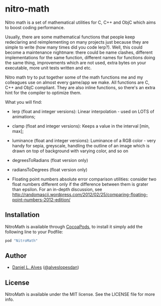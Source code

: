 nitro-math
==========

Nitro math is a set of mathematical utilities for C, C++ and ObjC which aims to boost coding performance.

Usually, there are some mathematical functions that people keep redeclaring and reimplementing on many projects just because they are simple to write (how many times did you code lerp?). Well, this could become a maintenance nightmare: there could be name clashes, different implementations for the same function, different names for functions doing the same thing, improvements which are not used, extra bytes on your executable, more unit tests written and etc.

Nitro math try to put together some of the math functions me and my colleagues use on almost every game/app we make. All functions are C, C++ and ObjC compliant. They are also inline functions, so there's an extra hint for the compiler to optimize them.

What you will find:

* lerp (float and integer versions): Linear interpolation - used on LOTS of animations;
 
* clamp (float and integer versions): Keeps a value in the interval [min, max];
 
* luminance (float and integer versions): Luminance of a RGB color - very handy for sepia, greyscale, handling the outline of an image which is drawn on top of background with varying color, and so on
 
* degreesToRadians (float version only)

* radiansToDegrees (float version only)
 
* Floating point numbers absolute error comparison utilities: consider two float numbers different only if the difference between them is grater than epsilon. For an in-depth discussion, see http://randomascii.wordpress.com/2012/02/25/comparing-floating-point-numbers-2012-edition/

Installation
------------

NitroMath is available through [CocoaPods](http://cocoapods.org), to install it simply add the following line to your Podfile:

```ruby
pod "NitroMath"
```

Author
------

- [Daniel L. Alves](http://github.com/danielalves) ([@alveslopesdan](https://twitter.com/alveslopesdan))

License
-------

NitroMath is available under the MIT license. See the LICENSE file for more info.
